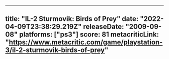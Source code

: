 
---
title: "IL-2 Sturmovik: Birds of Prey"
date: "2022-04-09T23:38:29.219Z"
releaseDate: "2009-09-08"
platforms: ["ps3"]
score: 81
metacriticLink: "https://www.metacritic.com/game/playstation-3/il-2-sturmovik-birds-of-prey"
---
